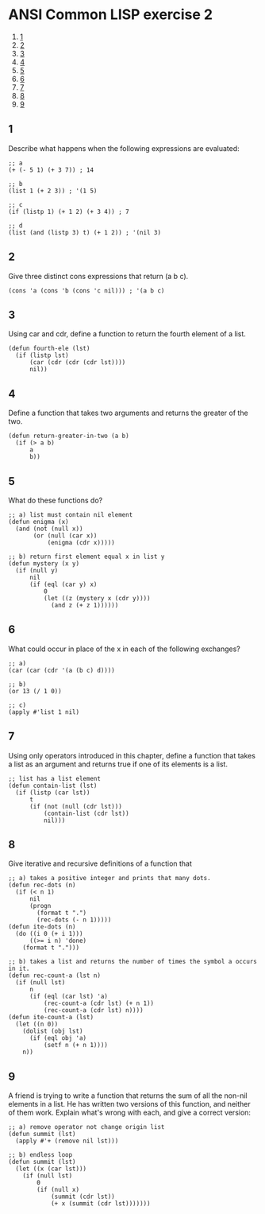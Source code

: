 

# ANSI Common LISP exercise 2

1.  [1](#org512810c)
2.  [2](#orgdc3d38c)
3.  [3](#org398318a)
4.  [4](#orgdab3271)
5.  [5](#org0ef5ef6)
6.  [6](#org4ee5aac)
7.  [7](#orgba2cc21)
8.  [8](#orga214ba1)
9.  [9](#org890e51b)


<a id="org512810c"></a>

## 1

Describe what happens when the following expressions are evaluated:

    ;; a
    (+ (- 5 1) (+ 3 7)) ; 14

    ;; b
    (list 1 (+ 2 3)) ; '(1 5)

    ;; c
    (if (listp 1) (+ 1 2) (+ 3 4)) ; 7

    ;; d
    (list (and (listp 3) t) (+ 1 2)) ; '(nil 3)


<a id="orgdc3d38c"></a>

## 2

Give three distinct cons expressions that return (a b c).

    (cons 'a (cons 'b (cons 'c nil))) ; '(a b c)


<a id="org398318a"></a>

## 3

Using car and cdr, define a function to return the fourth element of a
list.

    (defun fourth-ele (lst)
      (if (listp lst)
          (car (cdr (cdr (cdr lst))))
          nil))


<a id="orgdab3271"></a>

## 4

Define a function that takes two arguments and returns the greater of
the two.

    (defun return-greater-in-two (a b)
      (if (> a b)
          a
          b))


<a id="org0ef5ef6"></a>

## 5

What do these functions do?

    ;; a) list must contain nil element
    (defun enigma (x)
      (and (not (null x))
           (or (null (car x))
               (enigma (cdr x)))))

    ;; b) return first element equal x in list y
    (defun mystery (x y)
      (if (null y)
          nil
          (if (eql (car y) x)
              0
              (let ((z (mystery x (cdr y))))
                (and z (+ z 1))))))


<a id="org4ee5aac"></a>

## 6

What could occur in place of the x in each of the following exchanges?

    ;; a)
    (car (car (cdr '(a (b c) d))))

    ;; b)
    (or 13 (/ 1 0))

    ;; c)
    (apply #'list 1 nil)


<a id="orgba2cc21"></a>

## 7

Using only operators introduced in this chapter, define a function that
takes a list as an argument and returns true if one of its elements is a
list.

    ;; list has a list element
    (defun contain-list (lst)
      (if (listp (car lst))
          t
          (if (not (null (cdr lst)))
              (contain-list (cdr lst))
              nil)))


<a id="orga214ba1"></a>

## 8

Give iterative and recursive definitions of a function that

    ;; a) takes a positive integer and prints that many dots.
    (defun rec-dots (n)
      (if (< n 1)
          nil
          (progn
            (format t ".")
            (rec-dots (- n 1)))))
    (defun ite-dots (n)
      (do ((i 0 (+ i 1)))
          ((>= i n) 'done)
        (format t ".")))

    ;; b) takes a list and returns the number of times the symbol a occurs in it.
    (defun rec-count-a (lst n)
      (if (null lst)
          n
          (if (eql (car lst) 'a)
              (rec-count-a (cdr lst) (+ n 1))
              (rec-count-a (cdr lst) n))))
    (defun ite-count-a (lst)
      (let ((n 0))
        (dolist (obj lst)
          (if (eql obj 'a)
              (setf n (+ n 1))))
        n))


<a id="org890e51b"></a>

## 9

A friend is trying to write a function that returns the sum of all the
non-nil elements in a list. He has written two versions of this function,
and neither of them work. Explain what's wrong with each, and give a
correct version:

    ;; a) remove operator not change origin list
    (defun summit (lst)
      (apply #'+ (remove nil lst)))

    ;; b) endless loop
    (defun summit (lst)
      (let ((x (car lst)))
        (if (null lst)
            0
            (if (null x)
                (summit (cdr lst))
                (+ x (summit (cdr lst)))))))

